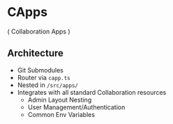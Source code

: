 # CApps

( Collaboration Apps )

## Architecture

- Git Submodules
- Router via `capp.ts`
- Nested in `/src/apps/`
- Integrates with all standard Collaboration resources
  - Admin Layout Nesting
  - User Management/Authentication
  - Common Env Variables
